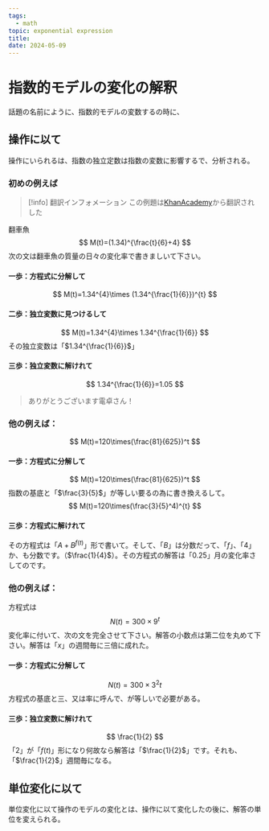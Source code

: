 ```yaml
---
tags:
  - math
topic: exponential expression
title: 
date: 2024-05-09
---
```


# 指数的モデルの変化の解釈

話題の名前にように、指数的モデルの変数するの時に、

## 操作に以て

操作にいられるは、指数の独立定数は指数の変数に影響するで、分析される。

### 初めの例えば

> [!info] 翻訳インフォメーション
> この例題は[KhanAcademy](https://www.khanacademy.org/math/algebra2/x2ec2f6f830c9fb89:exp-model/x2ec2f6f830c9fb89:interpret-exp/e/interpret-rate-of-change-of-exponential-models-with-manipulation)から翻訳されした

翻車魚
$$
M(t)=(1.34)^{\frac{t}{6}+4}
$$
次の文は翻車魚の質量の日々の変化率で書きましいて下さい。

#### 一歩：方程式に分解して

$$
M(t)=1.34^{4}\times (1.34^{\frac{1}{6}})^{t}
$$

#### 二歩：独立変数に見つけるして

$$
M(t)=1.34^{4}\times 1.34^{\frac{1}{6}}
$$
その独立変数は「$1.34^{\frac{1}{6}}$」

#### 三歩：独立変数に解けれて

$$
1.34^{\frac{1}{6}}=1.05
$$

> ありがとうございます電卓さん！

### 他の例えば：

$$
M(t)=120\times(\frac{81}{625})^t
$$

#### 一歩：方程式に分解して

$$
M(t)=120\times(\frac{81}{625})^t
$$
指数の基底と「$\frac{3}{5}$」が等しい要るの為に書き換えるして。
$$
M(t)=120\times(\frac{3}{5}^4)^{t}
$$

#### 三歩：方程式に解けれて

その方程式は「$A+B^{f(t)}$」形で書いて。そして、「$B$」は分数だって、「$f$」、「$4$」か、も分数です。（$\frac{1}{4}$）。その方程式の解答は「$0.25$」月の変化率さしてのです。

### 他の例えば：

方程式は
$$
N(t)=300\times9^t
$$
変化率に付いて、次の文を完全させて下さい。解答の小数点は第二位を丸めて下さい。解答は「$x$」の週間毎に三倍に成れた。

#### 一歩：方程式に分解して

$$
N(t)=300\times {3}^2t
$$
方程式の基底と三、又は率に呼んで、が等しいで必要がある。

#### 三歩：独立変数に解けれて

$$
\frac{1}{2}
$$
「$2$」が「$f(t)$」形になり何故なら解答は「$\frac{1}{2}$」です。それも、「$\frac{1}{2}$」週間毎になる。

## 単位変化に以て

単位変化に以て操作のモデルの変化とは、操作に以て変化したの後に、解答の単位を変えられる。
